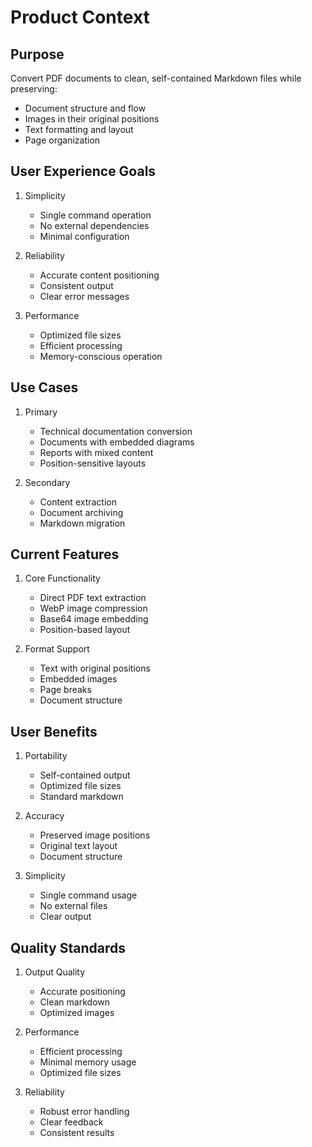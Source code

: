 # Product Context

## Purpose
Convert PDF documents to clean, self-contained Markdown files while preserving:
- Document structure and flow
- Images in their original positions
- Text formatting and layout
- Page organization

## User Experience Goals
1. Simplicity
   - Single command operation
   - No external dependencies
   - Minimal configuration

2. Reliability
   - Accurate content positioning
   - Consistent output
   - Clear error messages

3. Performance
   - Optimized file sizes
   - Efficient processing
   - Memory-conscious operation

## Use Cases
1. Primary
   - Technical documentation conversion
   - Documents with embedded diagrams
   - Reports with mixed content
   - Position-sensitive layouts

2. Secondary
   - Content extraction
   - Document archiving
   - Markdown migration

## Current Features
1. Core Functionality
   - Direct PDF text extraction
   - WebP image compression
   - Base64 image embedding
   - Position-based layout

2. Format Support
   - Text with original positions
   - Embedded images
   - Page breaks
   - Document structure

## User Benefits
1. Portability
   - Self-contained output
   - Optimized file sizes
   - Standard markdown

2. Accuracy
   - Preserved image positions
   - Original text layout
   - Document structure

3. Simplicity
   - Single command usage
   - No external files
   - Clear output

## Quality Standards
1. Output Quality
   - Accurate positioning
   - Clean markdown
   - Optimized images

2. Performance
   - Efficient processing
   - Minimal memory usage
   - Optimized file sizes

3. Reliability
   - Robust error handling
   - Clear feedback
   - Consistent results

